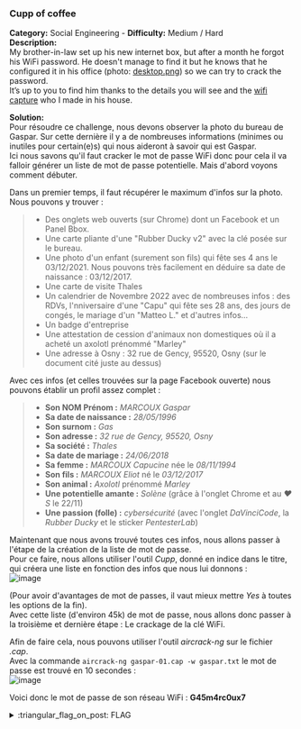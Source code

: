 ### Cupp of coffee
**Category:** Social Engineering - **Difficulty:** Medium / Hard    
**Description:**  
My brother-in-law set up his new internet box, but after a month he forgot his WiFi password. He doesn't manage to find it but he knows that he configured it in his office (photo: [desktop.png](./desktop.png)) so we can try to crack the password.  
It’s up to you to find him thanks to the details you will see and the [wifi capture](./gaspar-01.cap) who I made in his house.

**Solution:**  
Pour résoudre ce challenge, nous devons observer la photo du bureau de Gaspar. Sur cette dernière il y a de nombreuses informations (minimes ou inutiles pour certain(e)s) qui nous aideront à savoir qui est Gaspar.  
Ici nous savons qu'il faut cracker le mot de passe WiFi donc pour cela il va falloir générer un liste de mot de passe potentielle. Mais d'abord voyons comment débuter.  

Dans un premier temps, il faut récupérer le maximum d'infos sur la photo. Nous pouvons y trouver :  
> - Des onglets web ouverts (sur Chrome) dont un Facebook et un Panel Bbox.
> - Une carte pliante d'une "Rubber Ducky v2" avec la clé posée sur le bureau.
> - Une photo d'un enfant (surement son fils) qui fête ses 4 ans le 03/12/2021. Nous pouvons très facilement en déduire sa date de naissance : 03/12/2017.
> - Une carte de visite Thales
> - Un calendrier de Novembre 2022 avec de nombreuses infos : des RDVs, l'nniversaire d'une "Capu" qui fête ses 28 ans, des jours de congés, le mariage d'un "Matteo L." et d'autres infos...  
> - Un badge d'entreprise
> - Une attestation de cession d'animaux non domestiques où il a acheté un axolotl prénommé "Marley"
> - Une adresse à Osny : 32 rue de Gency, 95520, Osny (sur le document cité juste au dessus)

Avec ces infos (et celles trouvées sur la page Facebook ouverte) nous pouvons établir un profil assez complet :  
> - **Son NOM Prénom :** *MARCOUX Gaspar*
> - **Sa date de naissance :** *28/05/1996*
> - **Son surnom :** *Gas*
> - **Son adresse :** *32 rue de Gency, 95520, Osny*
> - **Sa société :** *Thales*
> - **Sa date de mariage :** *24/06/2018*
> - **Sa femme :** *MARCOUX Capucine* née le *08/11/1994*
> - **Son fils :** *MARCOUX Eliot* né le *03/12/2017*
> - **Son animal :** *Axolotl* prénommé *Marley*
> - **Une potentielle amante :** *Solène* (grâce à l'onglet Chrome et au *❤️S* le 22/11)
> - **Une passion (folle) :** *cybersécurité* (avec l'onglet *DaVinciCode*, la *Rubber Ducky* et le sticker *PentesterLab*)

Maintenant que nous avons trouvé toutes ces infos, nous allons passer à l'étape de la création de la liste de mot de passe.  
Pour ce faire, nous allons utiliser l'outil *Cupp*, donné en indice dans le titre, qui créera une liste en fonction des infos que nous lui donnons :  
![image](https://user-images.githubusercontent.com/91023285/187502808-62a64bd0-e156-4e80-a0e9-56899b8b17db.png)  

(Pour avoir d'avantages de mot de passes, il vaut mieux mettre *Yes* à toutes les options de la fin).  
Avec cette liste (d'environ 45k) de mot de passe, nous allons donc passer à la troisième et dernière étape : Le crackage de la clé WiFi.  

Afin de faire cela, nous pouvons utiliser l'outil *aircrack-ng* sur le fichier *.cap*.  
Avec la commande `aircrack-ng gaspar-01.cap -w gaspar.txt` le mot de passe est trouvé en 10 secondes :  
![image](https://user-images.githubusercontent.com/91023285/187506579-10da4623-580d-4777-af72-01e0c69ef9b5.png)  

Voici donc le mot de passe de son réseau WiFi : **G45m4rc0ux7**
  
<details>
  <summary>:triangular_flag_on_post: FLAG</summary>

  ```
  DVC{G45m4rc0ux7}
  ```
</details>
